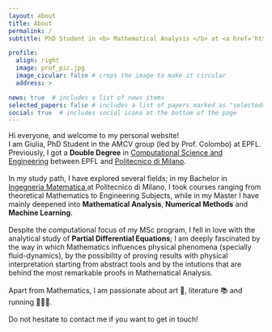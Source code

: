 ```yaml
---
layout: about
title: About
permalink: /
subtitle: PhD Student in <b> Mathematical Analysis </b> at <a href='https://www.epfl.ch/en/'>EPFL</a>.

profile:
  align: right
  image: prof_pic.jpg
  image_cicular: false # crops the image to make it circular
  address: >

news: true  # includes a list of news items
selected_papers: false # includes a list of papers marked as "selected={true}"
social: true  # includes social icons at the bottom of the page
---
```


Hi everyone, and welcome to my personal website!
<br>
I am Giulia, PhD Student in the AMCV group (led by Prof. Colombo) at EPFL. Previously, I got a <b>Double Degree</b> in <a href='https://www.epfl.ch/education/master/programs/computational-science-and-engineering/'> Computational Science and Engineering</a> between EPFL and <a href='https://www.polimi.it/'>Politecnico di Milano</a>.
<br>
<br>
In my study path, I have explored several fields; in my Bachelor in <a href='https://www.mate.polimi.it/im/?settore=triennale#ann'> Ingegneria Matematica </a> at Politecnico di Milano, I took courses ranging from theoretical Mathematics to Engineering Subjects, while in my Master I have mainly deepened into <b> Mathematical Analysis</b>, <b> Numerical Methods</b> and <b> Machine Learning</b>.
<br>
<br>
Despite the computational focus of my MSc program, I fell in love with the analytical study of <b> Partial Differential Equations</b>; I am deeply fascinated by the way in which Mathematics influences physical phenomena (specially fluid-dynamics), by the possibility of proving results with physical interpretation starting from abstract tools and by the intutions that are behind the most remarkable proofs in Mathematical Analysis.
<br>
<br>
Apart from Mathematics, I am passionate about art 🎨, literature 📚 and running 🏃🏻‍♀️.
<br>
<br>
Do not hesitate to contact me if you want to get in touch!
